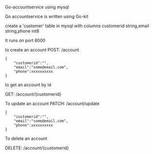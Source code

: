 Go-accountservice using mysql

Go accountservice is written using Go-kit 

create a 'customer' table in mysql with columns customerid string,email string,phone int8

It runs on port 8000 

to create an account
POST:  /account

	{
		"customerid":"",
		"email":"some@email.com",
		"phone":xxxxxxxxxx
	}

to get an account by id

GET:	/account/{customerid}

To update an account
PATCH:	/account/update

	{
		"customerid":"",
		"email":"some@email.com",
		"phone":xxxxxxxxxx
	}

To delete an account

DELETE: /account/{customerid}
